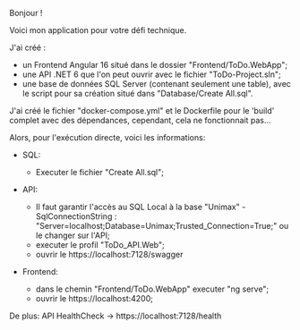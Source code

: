 Bonjour !

Voici mon application pour votre défi technique.

J'ai créé :
  - un Frontend Angular 16 situé dans le dossier "Frontend/ToDo.WebApp";
  - une API .NET 6 que l'on peut ouvrir avec le fichier "ToDo-Project.sln";
  - une base de données SQL Server (contenant seulement une table), avec le script pour sa création situé dans "Database/Create All.sql".

J'ai créé le fichier "docker-compose.yml" et le Dockerfile pour le 'build' complet avec des dépendances, cependant, cela ne fonctionnait pas...

Alors, pour l'exécution directe, voici les informations:

- SQL:
  - Executer le fichier "Create All.sql";

- API: 
  - Il faut garantir l'accès au SQL Local à la base "Unimax" - SqlConnectionString : "Server=localhost;Database=Unimax;Trusted_Connection=True;" ou le changer sur l'API;
  - executer le profil "ToDo_API.Web";
  - ouvrir le https://localhost:7128/swagger


- Frontend: 
  - dans le chemin "Frontend/ToDo.WebApp" executer "ng serve";
  - ouvrir le https://localhost:4200;

De plus: API HealthCheck -> https://localhost:7128/health

